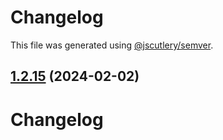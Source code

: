 # Changelog

This file was generated using [@jscutlery/semver](https://github.com/jscutlery/semver).

## [1.2.15](https://github.com/RedHatInsights/javascript-clients/compare/@redhat-cloud-services/quickstarts-client-1.2.14...@redhat-cloud-services/quickstarts-client-1.2.15) (2024-02-02)

# Changelog